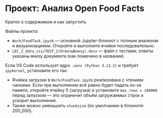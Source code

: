 # Проект: Анализ Open Food Facts

Кратко о содержимом и как запустить

Файлы проекта:

- `Work/FoodTask.ipynb` — основной Jupyter-блокнот с полным анализом и визуализациями. Откройте и выполните ячейки последовательно.
- `LEC_2_data_vis/TEST_2(ОтветыВнизу).docx` — файл с тестами; ответы указаны внизу документа (как помечено в названии).

Если VS Code использует ядро `.venv (Python 3.13.3)` и требует `ipykernel`, установите его так:

- Ячейка загрузки в `Work/FoodTask.ipynb` реализована с чтением чанками. Если при выполнении всё равно будет падать из-за памяти, откройте ячейку 5 (загрузка) и установите `max_rows = 100000` перед запуском — это ограничит объём загружаемых строк и ускорит выполнение.
- Также можно уменьшить `chunksize` (по умолчанию в блокноте 200_000).
